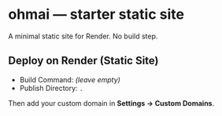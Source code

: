 # ohmai — starter static site

A minimal static site for Render. No build step.

## Deploy on Render (Static Site)
- Build Command: *(leave empty)*
- Publish Directory: `.`

Then add your custom domain in **Settings → Custom Domains**.
